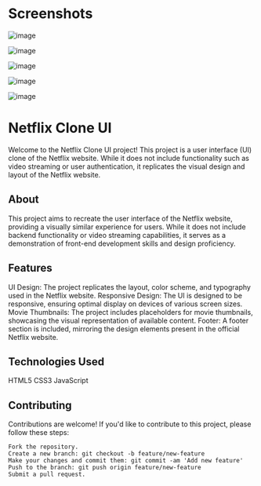 # Screenshots
![image](https://github.com/sakshi900600/Netflix_Clone/assets/139939188/a1631413-7d3d-44d9-9487-a66ad2ec2f15)

![image](https://github.com/sakshi900600/Netflix_Clone/assets/139939188/cd3914c6-37bd-4be5-a088-5ac24be99d5f)

![image](https://github.com/sakshi900600/Netflix_Clone/assets/139939188/bf0d1604-76f0-4727-a922-d982ae1ee678)

![image](https://github.com/sakshi900600/Netflix_Clone/assets/139939188/f9f82d5e-5556-4e56-a15f-d42edb2daff3)

![image](https://github.com/sakshi900600/Netflix_Clone/assets/139939188/50171606-7385-4429-8789-409c036e3e8b)








# Netflix Clone UI
Welcome to the Netflix Clone UI project! This project is a user interface (UI) clone of the Netflix website. While it does not include functionality such as video streaming or user authentication, it replicates the visual design and layout of the Netflix website.

## About
This project aims to recreate the user interface of the Netflix website, providing a visually similar experience for users. While it does not include backend functionality or video streaming capabilities, it serves as a demonstration of front-end development skills and design proficiency.

## Features
UI Design: The project replicates the layout, color scheme, and typography used in the Netflix website.
Responsive Design: The UI is designed to be responsive, ensuring optimal display on devices of various screen sizes.
Movie Thumbnails: The project includes placeholders for movie thumbnails, showcasing the visual representation of available content.
Footer: A footer section is included, mirroring the design elements present in the official Netflix website.


## Technologies Used
HTML5
CSS3
JavaScript


## Contributing
Contributions are welcome! If you'd like to contribute to this project, please follow these steps:

```
Fork the repository.
Create a new branch: git checkout -b feature/new-feature
Make your changes and commit them: git commit -am 'Add new feature'
Push to the branch: git push origin feature/new-feature
Submit a pull request.
```
